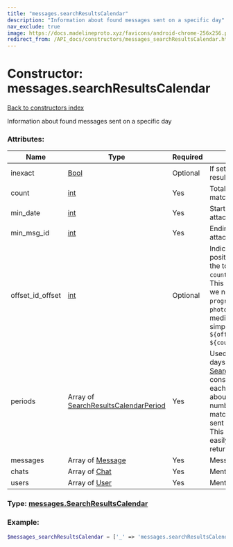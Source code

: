 ```yaml
---
title: "messages.searchResultsCalendar"
description: "Information about found messages sent on a specific day"
nav_exclude: true
image: https://docs.madelineproto.xyz/favicons/android-chrome-256x256.png
redirect_from: /API_docs/constructors/messages_searchResultsCalendar.html
---
```

# Constructor: messages.searchResultsCalendar  
[Back to constructors index](/API_docs/constructors/index.html)



Information about found messages sent on a specific day

### Attributes:

| Name     |    Type       | Required | Description |
|----------|---------------|----------|-------------|
|inexact|[Bool](/API_docs/types/Bool.html) | Optional|If set, indicates that the results may be inexact|
|count|[int](/API_docs/types/int.html) | Yes|Total number of results matching query|
|min\_date|[int](/API_docs/types/int.html) | Yes|Starting timestamp of attached messages|
|min\_msg\_id|[int](/API_docs/types/int.html) | Yes|Ending timestamp of attached messages|
|offset\_id\_offset|[int](/API_docs/types/int.html) | Optional|Indicates the absolute position of `messages[0]` within the total result set with count `count`. <br>This is useful, for example, if we need to display a `progress/total` counter (like `photo 134 of 200`, for all media in a chat, we could simply use `photo ${offset_id_offset} of ${count}`.|
|periods|Array of [SearchResultsCalendarPeriod](/API_docs/types/SearchResultsCalendarPeriod.html) | Yes|Used to split the `messages` by days: multiple [SearchResultsCalendarPeriod](../types/SearchResultsCalendarPeriod.html) constructors are returned, each containing information about the first, last and total number of messages matching the filter that were sent on a specific day.  <br>This information can be easily used to split the returned `messages` by day.|
|messages|Array of [Message](/API_docs/types/Message.html) | Yes|Messages|
|chats|Array of [Chat](/API_docs/types/Chat.html) | Yes|Mentioned chats|
|users|Array of [User](/API_docs/types/User.html) | Yes|Mentioned users|



### Type: [messages.SearchResultsCalendar](/API_docs/types/messages.SearchResultsCalendar.html)


### Example:

```php
$messages_searchResultsCalendar = ['_' => 'messages.searchResultsCalendar', 'inexact' => Bool, 'count' => int, 'min_date' => int, 'min_msg_id' => int, 'offset_id_offset' => int, 'periods' => [SearchResultsCalendarPeriod, SearchResultsCalendarPeriod], 'messages' => [Message, Message], 'chats' => [Chat, Chat], 'users' => [User, User]];
```  
